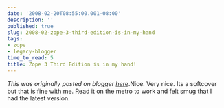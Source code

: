 ```yaml
---
date: '2008-02-20T08:55:00.001-08:00'
description: ''
published: true
slug: 2008-02-zope-3-third-edition-is-in-my-hand
tags:
- zope
- legacy-blogger
time_to_read: 5
title: Zope 3 Third Edition is in my hand!
---
```


*This was originally posted on blogger [here](https://pydanny.blogspot.com/2008/02/zope-3-third-edition-is-in-my-hand.html)*.Nice.  Very nice.  Its a softcover but that is fine with me.  Read it on the metro to work and felt smug that I had the latest version.